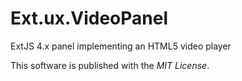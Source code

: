 Ext.ux.VideoPanel
=================

ExtJS 4.x panel implementing an HTML5 video player

This software is published with the *MIT License*.
